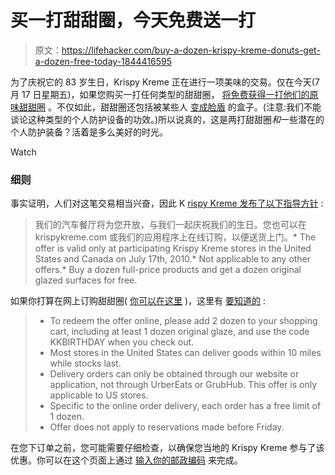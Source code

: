 # 买一打甜甜圈，今天免费送一打

> 原文：<https://lifehacker.com/buy-a-dozen-krispy-kreme-donuts-get-a-dozen-free-today-1844416595>

为了庆祝它的 83 岁生日，Krispy Kreme 正在进行一项美味的交易。仅在今天(7 月 17 日星期五)，如果您购买一打任何类型的甜甜圈， [将免费获得一打他们的原味甜甜圈](https://www.krispykreme.com/promos/birthday) 。不仅如此，甜甜圈还包括被某些人 [变成脸盾](https://www.youtube.com/watch?v=PDmSl9uQ7sY) 的盒子。(注意:我们不能谈论这种类型的个人防护设备的功效。)所以说真的，这是两打甜甜圈*和*一些潜在的个人防护装备？活着是多么美好的时光。

Watch

### 细则

事实证明，人们对这笔交易相当兴奋，因此 K [rispy Kreme 发布了以下指导方针](https://www.krispykreme.com/promos/birthday) :

> 我们的汽车餐厅将为您开放，与我们一起庆祝我们的生日。您也可以在 krispykreme.com 或我们的应用程序上在线订购，以便送货上门。*   The offer is valid only at participating Krispy Kreme stores in the United States and Canada on July 17th, 2010.*   Not applicable to any other offers.*   Buy a dozen full-price products and get a dozen original glazed surfaces for free.

如果你打算在网上订购甜甜圈( [你可以在这里](https://www.krispykreme.com/shop/order-start) )，这里有 [要知道的](https://www.krispykreme.com/promos/birthday) :

> *   To redeem the offer online, please add 2 dozen to your shopping cart, including at least 1 dozen original glaze, and use the code KKBIRTHDAY when you check out.
> *   Most stores in the United States can deliver goods within 10 miles while stocks last.
> *   Delivery orders can only be obtained through our website or application, not through UrberEats or GrubHub. This offer is only applicable to US stores.
> *   Specific to the online order delivery, each order has a free limit of 1 dozen.
> *   Offer does not apply to reservations made before Friday.

在您下订单之前，您可能需要仔细检查，以确保您当地的 Krispy Kreme 参与了该优惠。你可以在这个页面上通过 [输入你的邮政编码](https://www.krispykreme.com/promos/birthday) 来完成。